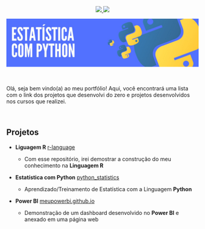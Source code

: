 <p align="center">
  <a href="https://github.com/enzodelcompare">
    <img src="https://img.shields.io/badge/criador-enzodelcompare-yellowgreen">
  </a>
  
  <a href="https://enzodelcompare.github.io/" alt="Contributors">
    <img src="https://img.shields.io/badge/site-enzodelcompare-lightgrey" />
  </a>
</p>

![Enzo Delcompare](https://github.com/enzodelcompare/enzodelcompare/blob/master/imagens/estatistica_python.jpeg)

<br>

Olá, seja bem vindo(a) ao meu portfólio! Aqui, você encontrará uma lista com o link dos projetos que desenvolvi do zero e projetos desenvolvidos nos cursos que realizei.


<br>

## Projetos

- **Liguagem R** <a href="https://github.com/enzodelcompare/r-language">r-language</a>
    - Com esse repositório, irei demostrar a construção do meu conhecimento na **Linguagem R**

- **Estatística com Python** <a href="https://github.com/enzodelcompare/python_statistics">python_statistics</a>
    - Aprendizado/Treinamento de Estatística com a Linguagem **Python**

- **Power BI** <a href="https://github.com/enzodelcompare/meupowerbi.github.io">meupowerbi.github.io</a>
    - Demonstração de um dashboard desenvolvido no **Power BI** e anexado em uma página web
